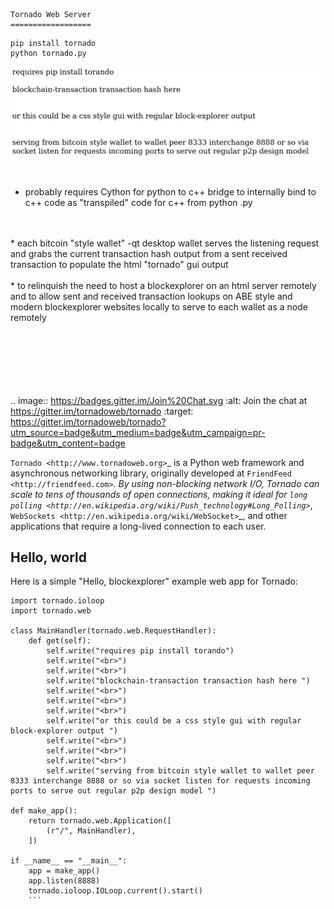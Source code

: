 	Tornado Web Server
	==================

```
pip install tornado
python tornado.py
```

![s1](https://raw.githubusercontent.com/c4pt000/tornado/master/p2p-html-server.png)
<br>
<br>
* probably requires Cython for python to c++ bridge to internally bind to c++ code as "transpiled" code for c++ from python .py
<br>
<br>
* each bitcoin "style wallet" -qt desktop wallet serves the listening request and grabs the current transaction hash output from a sent received transaction to populate the html "tornado" gui output
<br>
<br>
* to relinquish the need to host a blockexplorer on an html server remotely and to allow sent and received transaction lookups on ABE style and modern blockexplorer websites locally to serve to each wallet as a node remotely
<br>
<br>
<br>
<br>
<br>
<br>
<br>

.. image:: https://badges.gitter.im/Join%20Chat.svg
   :alt: Join the chat at https://gitter.im/tornadoweb/tornado
   :target: https://gitter.im/tornadoweb/tornado?utm_source=badge&utm_medium=badge&utm_campaign=pr-badge&utm_content=badge

`Tornado <http://www.tornadoweb.org>`_ is a Python web framework and
asynchronous networking library, originally developed at `FriendFeed
<http://friendfeed.com>`_.  By using non-blocking network I/O, Tornado
can scale to tens of thousands of open connections, making it ideal for
`long polling <http://en.wikipedia.org/wiki/Push_technology#Long_Polling>`_,
`WebSockets <http://en.wikipedia.org/wiki/WebSocket>`_, and other
applications that require a long-lived connection to each user.

Hello, world
------------

Here is a simple "Hello, blockexplorer" example web app for Tornado:

```
import tornado.ioloop
import tornado.web

class MainHandler(tornado.web.RequestHandler):
    def get(self):
        self.write("requires pip install torando")
        self.write("<br>")
        self.write("<br>")
        self.write("blockchain-transaction transaction hash here ")
        self.write("<br>")
        self.write("<br>")
        self.write("<br>")
        self.write("or this could be a css style gui with regular block-explorer output ")
        self.write("<br>")
        self.write("<br>")
        self.write("<br>")
        self.write("serving from bitcoin style wallet to wallet peer 8333 interchange 8888 or so via socket listen for requests incoming ports to serve out regular p2p design model ")

def make_app():
    return tornado.web.Application([
        (r"/", MainHandler),
    ])

if __name__ == "__main__":
    app = make_app()
    app.listen(8888)
    tornado.ioloop.IOLoop.current().start()
    ```

